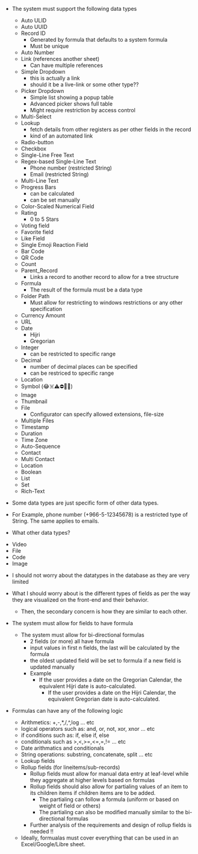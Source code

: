 - The system must support the following data types
	- Auto ULID
	- Auto UUID
	- Record ID
		- Generated by formula that defaults to a system formula
		- Must be unique
	- Auto Number
	- Link (references another sheet)
		- Can have multiple references
	- Simple Dropdown
		- this is actually a link
		- should it be a live-link or some other type??
	- Picker Dropdown
		- Simple list showing a popup table
		- Advanced picker shows full table
		- Might require restriction by access control
	- Multi-Select
	- Lookup
		- fetch details from other registers as per other fields in the record
		- kind of an automated link
	- Radio-button
	- Checkbox
	- Single-Line Free Text
	- Regex-based Single-Line Text
		- Phone number (restricted String)
		- Email (restricted String)
	- Multi-Line Text
	- Progress Bars
		- can be calculated
		- can be set manually
	- Color-Scaled Numerical Field
	- Rating
		- 0 to 5 Stars
	- Voting field
	- Favorite field
	- Like Field
	- Single Emoji Reaction Field
	- Bar Code
	- QR Code
	- Count
	- Parent_Record
		- Links a record to another record to allow for a tree structure
	- Formula
		- The result of the formula must be a data type
	- Folder Path
		- Must allow for restricting to windows restrictions or any other specification
	- Currency Amount
	- URL
	- Date
		- Hijri
		- Gregorian
	- Integer
		- can be restricted to specific range
	- Decimal
		- number of decimal places can be specified
		- can be restriced to specific range
	- Location
	- Symbol (😂☠️⚠️⛔️🚫🔄)
	- Image
	- Thumbnail
	- File
		- Configurator can specify allowed extensions, file-size
	- Multiple Files
	- Timestamp
	- Duration
	- Time Zone
	- Auto-Sequence
	- Contact
	- Multi Contact
	- Location
	- Boolean
	- List
	- Set
	- Rich-Text




- Some data types are just specific form of other data types.
+ For Example, phone number (+966-5-12345678) is a restricted type of String. The same applies to emails.

- What other data types?
+ Video
+ File
+ Code
+ Image




- I should not worry about the datatypes in the database as they are very limited
- What I should worry about is the different types of fields as per the way they are visualized on the front-end and their behavior.
	- Then, the secondary concern is how they are similar to each other.


- The system must allow for fields to have formula
	- The system must allow for bi-directional formulas
		- 2 fields (or more) all have formula
		- input values in first n fields, the last will be calculated by the formula
		- the oldest updated field will be set to formula if a new field is updated manually
		- Example
			- If the user provides a date on the Gregorian Calendar, the equivalent Hijri date is auto-calculated.
				- If the user provides a date on the Hijri Calendar, the equivalent Gregorian date is auto-calculated.

- Formulas can have any of the following logic
	- Arithmetics: +,-,*,/,^,log ... etc
	- logical operators such as: and, or, not, xor, xnor ... etc
	- if conditions such as: if, else if, else
	- conditionals such as >,<,>=,<=,=,!= ... etc
	- Date arithmatics and conditionals
	- String operations: substring, concatenate, split ... etc
	- Lookup fields
	- Rollup fields (for lineitems/sub-records)
		- Rollup fields must allow for manual data entry at leaf-level while they aggregate at higher levels based on formulas
		- Rollup fields should also allow for partialing values of an item to its children items if children items are to be added.
			- The partialing can follow a formula (uniform or based on weight of field or others)
			- The partialing can also be modified manually similar to the bi-directional formulas
		- Further analysis of the requirements and design of rollup fields is needed !!
	- Ideally, formualas must cover everything that can be used in an Excel/Google/Libre sheet.
